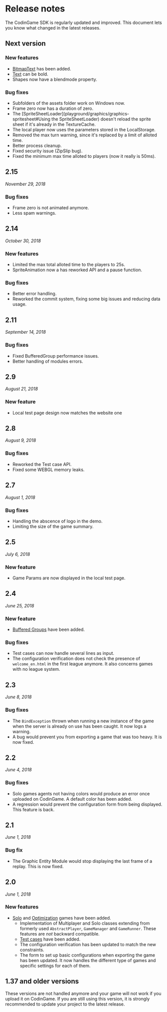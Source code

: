 # Release notes

The CodinGame SDK is regularly updated and improved. This document lets you know what changed in the latest releases.

## Next version

### New features

- [BitmapText](playground/graphics/graphics-text#BitmapText) has been added.
- [Text](playground/graphics/graphics-text#Text) can be bold.
- Shapes now have a blendmode property.

### Bug fixes

- Subfolders of the assets folder work on Windows now.
- Frame zero now has a duration of zero.
- The [SpriteSheetLoader](playground/graphics/graphics-spritesheet#Using the SpriteSheetLoader) doesn't reload the sprite sheet if it's already in the TextureCache.
- The local player now uses the parameters stored in the LocalStorage.
- Removed the max turn warning, since it's replaced by a limit of alloted time.
- Better process cleanup.
- Fixed security issue (ZipSlip bug).
- Fixed the minimum max time alloted to players (now it really is 50ms).


## 2.15
*November 29, 2018*

### Bug fixes

- Frame zero is not animated anymore.
- Less spam warnings.

## 2.14
*October 30, 2018*

### New features

- Limited the max total alloted time to the players to 25s.
- SpriteAnimation now a has reworked API and a pause function.

### Bug fixes

- Better error handling.
- Reworked the commit system, fixing some big issues and reducing data usage.

## 2.11
*September 14, 2018*

### Bug fixes

- Fixed BufferedGroup performance issues.
- Better handling of modules errors.

## 2.9
*August 21, 2018*

### New feature

- Local test page design now matches the website one

## 2.8
*August 9, 2018*

### Bug fixes

- Reworked the Test case API.
- Fixed some WEBGL memory leaks.

## 2.7
*August 1, 2018*

### Bug fixes

- Handling the abscence of logo in the demo.
- Limiting the size of the game summary.

## 2.5
*July 6, 2018*

### New feature
 - Game Params are now displayed in the local test page.

## 2.4
*June 25, 2018*

### New feature

- [Buffered Groups](playground/graphics/graphics-6-advanced.md#buffered-groups) have been added.

### Bug fixes

- Test cases can now handle several lines as input.
- The configuration verification does not check the presence of `welcome_en.html` in the first league anymore. It also concerns games with no league system.

## 2.3
*June 8, 2018*

### Bug fixes

- The `BindException` thrown when running a new instance of the game when the server is already on use has been caught. It now logs a warning.
- A bug would prevent you from exporting a game that was too heavy. It is now fixed.

## 2.2
*June 4, 2018*

### Bug fixes

- Solo games agents not having colors would produce an error once uploaded on CodinGame. A default color has been added.
- A regression would prevent the configuration form from being displayed. This feature is back.

## 2.1
*June 1, 2018*

### Bug fix

- The Graphic Entity Module would stop displaying the last frame of a replay. This is now fixed.

## 2.0
*June 1, 2018*

### New features

- [Solo](playground/getting-started/tutorial-3-solo.md) and [Optimization](playground/getting-started/tutorial-4-opti.md) games have been added.
    - Implementation of Multiplayer and Solo classes extending from formerly used `AbstractPlayer`, `GameManager` and `GameRunner`. These features are *not* backward compatible.
    - [Test cases](playground/core-concepts/core-4-configuration.md#test-case-file) have been added.
    - The configuration verification has been updated to match the new constraints.
    - The form to set up basic configurations when exporting the game has been updated. It now handles the different type of games and specific settings for each of them.

## 1.37 and older versions

These versions are not handled anymore and your game will not work if you upload it on CodinGame. If you are still using this version, it is strongly recommended to update your project to the latest release.